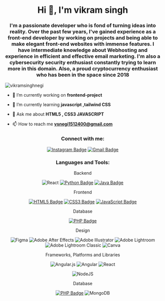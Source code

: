 <h1 align="center">Hi 👋, I'm vikram singh</h1>
<h3 align="center">I'm a passionate developer who is fond of turning ideas into reality. Over the past few years, I've gained experience as a front-end  developer by working on projects and being able to make elegant front-end websites with immense features. I have intermediate knowledge about Webhosting and experience in efficient and effective email marketing. I'm also a cybersecurity security enthusiast constantly trying to learn more in this domain. Also, a proud cryptocurrency enthusiast who has been in the space since 2018</h3>

<p align="left"> <img src="https://komarev.com/ghpvc/?username=vikramsinghnegi&label=Profile%20views&color=0e75b6&style=flat" alt="vikramsinghnegi" /> </p>

- 🔭 I’m currently working on **frontend-project**

- 🌱 I’m currently learning **javascript ,tailwind CSS**

- 💬 Ask me about **HTML5 , CSS3 JAVASCRIPT**

- 📫 How to reach me **vsnegi1512400@gmail.com**


<h3 align="center">Connect with me:</h3>
<div align="center">
  
[![Instagram Badge](https://img.shields.io/badge/Instagram-E4405F?style=for-the-badge&logo=instagram&logoColor=white)](https://www.instagram.com/_capture__crews)
[![Gmail Badge](https://img.shields.io/badge/Gmail-D14836?style=for-the-badge&logo=gmail&logoColor=white)](mailto:vsnegi1512400@gmail.com)




<h3 align="center">Languages and Tools:</h3>

Backend
<div align="center">
  
![React](https://img.shields.io/badge/react-%2320232a.svg?style=for-the-badge&logo=react&logoColor=%2361DAFB)
  [![Python Badge](https://img.shields.io/badge/Python-3776AB?style=for-the-badge&logo=python&logoColor=white)](https://www.python.org)
[![Java Badge](https://img.shields.io/badge/Java-ED8B00?style=for-the-badge&logo=java&logoColor=white)](https://www.java.com)
 </a>
</p>

Frontend
<div align="center">
  
  [![HTML5 Badge](https://img.shields.io/badge/HTML5-E34F26?style=for-the-badge&logo=html5&logoColor=white)](https://www.example.com)
[![CSS3 Badge](https://img.shields.io/badge/CSS3-1572B6?style=for-the-badge&logo=css3&logoColor=white)](https://www.example.com)
[![JavaScript Badge](https://img.shields.io/badge/JavaScript-F7DF1E?style=for-the-badge&logo=javascript&logoColor=black)](https://www.example.com)

 </a>
</p>
 Database
<p align="center">
  
  [![PHP Badge](https://img.shields.io/badge/PHP-777BB4?style=for-the-badge&logo=php&logoColor=white)](https://www.example.com)

  </a>
</p>

 Design
<p align="center">
  
  ![Figma](https://img.shields.io/badge/figma-%23F24E1E.svg?style=for-the-badge&logo=figma&logoColor=white)
![Adobe After Effects](https://img.shields.io/badge/Adobe%20After%20Effects-9999FF.svg?style=for-the-badge&logo=Adobe%20After%20Effects&logoColor=white)
![Adobe Illustrator](https://img.shields.io/badge/adobe%20illustrator-%23FF9A00.svg?style=for-the-badge&logo=adobe%20illustrator&logoColor=white)
![Adobe Lightroom](https://img.shields.io/badge/Adobe%20Lightroom-31A8FF.svg?style=for-the-badge&logo=Adobe%20Lightroom&logoColor=white)
  ![Adobe Lightroom Classic](https://img.shields.io/badge/Adobe%20Lightroom%20Classic-31A8FF.svg?style=for-the-badge&logo=Adobe%20Lightroom%20Classic&logoColor=white)
![Canva](https://img.shields.io/badge/Canva-%2300C4CC.svg?style=for-the-badge&logo=Canva&logoColor=white)

  </a>
</p>


 Frameworks, Platforms and Libraries
<div align="center">
  
  ![Angular.js](https://img.shields.io/badge/angular.js-%23E23237.svg?style=for-the-badge&logo=angularjs&logoColor=white)
 ![Angular](https://img.shields.io/badge/angular-%23DD0031.svg?style=for-the-badge&logo=angular&logoColor=white)
 ![React](https://img.shields.io/badge/react-%2320232a.svg?style=for-the-badge&logo=react&logoColor=%2361DAFB)

![NodeJS](https://img.shields.io/badge/node.js-6DA55F?style=for-the-badge&logo=node.js&logoColor=white)
  </a>
</p>



 Database
<div align="center">
  
  [![PHP Badge](https://img.shields.io/badge/PHP-777BB4?style=for-the-badge&logo=php&logoColor=white)](https://www.example.com)
![MongoDB](https://img.shields.io/badge/MongoDB-%234ea94b.svg?style=for-the-badge&logo=mongodb&logoColor=white)
  </a>
</p>





